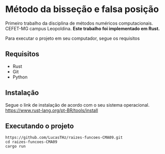 # Método da bisseção e falsa posição

Primeiro trabalho da disciplina de métodos numéricos computacionais. CEFET-MG campus Leopoldina. **Este trabalho foi implementado em Rust.**

Para executar o projeto em seu computador, segue os requisitos

## Requisitos

- Rust
- Git
- Python

## Instalação

Segue o link de instalação de acordo com o seu sistema operacional.
<https://www.rust-lang.org/pt-BR/tools/install>

## Executando o projeto

```git
https://github.com/LucasTHz/raizes-funcoes-CMA09.git
cd raizes-funcoes-CMA09
cargo run
```
